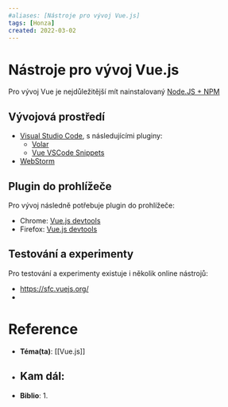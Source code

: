 ```yaml
---
#aliases: [Nástroje pro vývoj Vue.js]
tags: [Honza]
created: 2022-03-02
---
```


# Nástroje pro vývoj Vue.js

Pro vývoj Vue je nejdůležitější mít nainstalovaný [Node.JS + NPM](https://nodejs.org/en/)

## Vývojová prostředí
* [Visual Studio Code](https://code.visualstudio.com/), s následujícími pluginy:
	* [Volar](https://marketplace.visualstudio.com/items?itemName=johnsoncodehk.volar)
	* [Vue VSCode Snippets](https://marketplace.visualstudio.com/items?itemName=sdras.vue-vscode-snippets)
* [WebStorm](https://www.jetbrains.com/webstorm/)

## Plugin do prohlížeče
Pro vývoj následně potřebuje plugin do prohlížeče:
- Chrome: [Vue.js devtools](https://chrome.google.com/webstore/detail/vuejs-devtools/nhdogjmejiglipccpnnnanhbledajbpd)
- Firefox: [Vue.js devtools](https://addons.mozilla.org/en-US/firefox/addon/vue-js-devtools/)

## Testování a experimenty
Pro testování a experimenty existuje i několik online nástrojů:
- https://sfc.vuejs.org/
-

# Reference
- **Téma(ta)**: [[Vue.js]]
- **Kam dál**: 
	- 
- **Biblio**:
	1. 